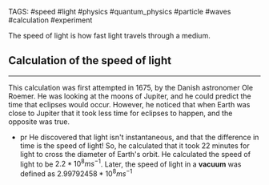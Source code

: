 TAGS: #speed #light #physics #quantum_physics #particle #waves #calculation #experiment 

The speed of light is how fast light travels through a medium.

## Calculation of the speed of light
-----
This calculation was first attempted in 1675, by the Danish astronomer Ole Roemer. He was looking at the moons of Jupiter, and he could predict the time that eclipses would occur. However, he noticed that when Earth was close to Jupiter that it took less time for eclipses to happen, and the opposite was true.
- pr He discovered that light isn't instantaneous, and that the difference in time is the speed of light! 
So, he calculated that it took 22 minutes for light to cross the diameter of Earth's orbit. He calculated the speed of light to be $2.2 * 10^8 ms^{-1}$. Later, the speed of light in a **vacuum** was defined as $2.99792458 * 10^8 ms^{-1}$ 


